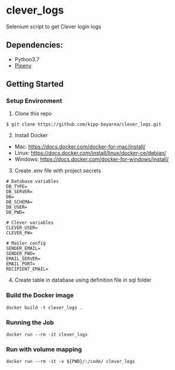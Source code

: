 # clever_logs
Selenium script to get Clever login logs 


## Dependencies:

* Python3.7
* [Pipenv](https://pipenv.readthedocs.io/en/latest/)

## Getting Started

### Setup Environment

1. Clone this repo

```
$ git clone https://github.com/kipp-bayarea/clever_logs.git
```

2. Install Docker
* Mac: https://docs.docker.com/docker-for-mac/install/
* Linux: https://docs.docker.com/install/linux/docker-ce/debian/
* Windows: https://docs.docker.com/docker-for-windows/install/

3. Create .env file with project secrets

```
# Database variables
DB_TYPE=
DB_SERVER=
DB=
DB_SCHEMA=
DB_USER=
DB_PWD=

# Clever variables
CLEVER_USER=
CLEVER_PW=

# Mailer config
SENDER_EMAIL=
SENDER_PWD=
EMAIL_SERVER=
EMAIL_PORT=
RECIPIENT_EMAIL=
```

4. Create table in database using definition file in sql folder

### Build the Docker image
```
docker build -t clever_logs .
```

### Running the Job
```
docker run --rm -it clever_logs
```

### Run with volume mapping
```
docker run --rm -it -v ${PWD}/:/code/ clever_logs
```